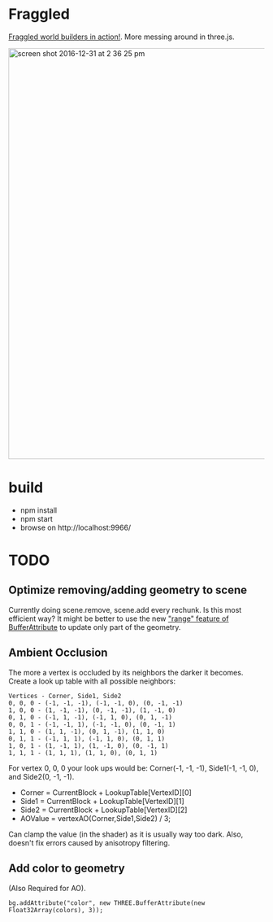 # Fraggled

[Fraggled world builders in action!](https://mrspeaker.github.io/fraggled/). More messing around in three.js.

[<img width="808" alt="screen shot 2016-12-31 at 2 36 25 pm" src="https://cloud.githubusercontent.com/assets/129330/21579023/91c46a44-cf66-11e6-9c97-1213e891d0e8.png">](https://mrspeaker.github.io/fraggled/)

# build

* npm install
* npm start
* browse on http://localhost:9966/

# TODO

## Optimize removing/adding geometry to scene

Currently doing scene.remove, scene.add every rechunk. Is this most efficient way?
It might be better to use the new ["range" feature of BufferAttribute](https://github.com/mrdoob/three.js/blob/r81/src/core/BufferAttribute.js#L27) to update only part of the geometry.

## Ambient Occlusion

The more a vertex is occluded by its neighbors the darker it becomes. Create a look up table with all possible neighbors:

    Vertices - Corner, Side1, Side2
    0, 0, 0 - (-1, -1, -1), (-1, -1, 0), (0, -1, -1)
    1, 0, 0 - (1, -1, -1), (0, -1, -1), (1, -1, 0)
    0, 1, 0 - (-1, 1, -1), (-1, 1, 0), (0, 1, -1)
    0, 0, 1 - (-1, -1, 1), (-1, -1, 0), (0, -1, 1)
    1, 1, 0 - (1, 1, -1), (0, 1, -1), (1, 1, 0)
    0, 1, 1 - (-1, 1, 1), (-1, 1, 0), (0, 1, 1)
    1, 0, 1 - (1, -1, 1), (1, -1, 0), (0, -1, 1)
    1, 1, 1 - (1, 1, 1), (1, 1, 0), (0, 1, 1)

For vertex 0, 0, 0 your look ups would be: Corner(-1, -1, -1), Side1(-1, -1, 0), and Side2(0, -1, -1).
* Corner = CurrentBlock + LookupTable[VertexID][0]
* Side1 = CurrentBlock + LookupTable[VertexID][1]
* Side2 = CurrentBlock + LookupTable[VertexID][2]
* AOValue = vertexAO(Corner,Side1,Side2) / 3;

Can clamp the value (in the shader) as it is usually way too dark. Also, doesn't fix errors caused by anisotropy filtering.

## Add color to geometry

(Also Required for AO).

```bg.addAttribute("color", new THREE.BufferAttribute(new Float32Array(colors), 3));```
